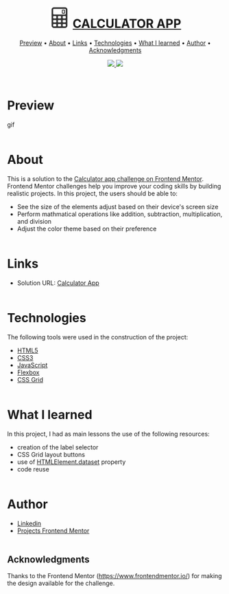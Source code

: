 <h1 align="center">
    <img src="./images/calculator-icon.png" alt="My cool logo"/>
    <a href="https://rodrigorvix.github.io/challenges-frontendmentor/calculator-app">CALCULATOR APP</a>
</h1>
<p align="center">
 <a href="#preview">Preview</a> •
 <a href="#about">About</a> • 
 <a href="#links">Links</a> • 
 <a href="#technologies">Technologies</a> • 
 <a href="#what-i-learned">What I learned</a> • 
 <a href="#author">Author</a> • 
 <a href="#acknowledgments">Acknowledgments</a> 
</p>
<p align="center">
<a href="https://www.linkedin.com/in/rodrigovitoriense">
  <img src="https://img.shields.io/static/v1?label=Developer&message=Rodrigo Vitoriense&color=7159c1&style=for-the-badge&logo=">
</a>
<img src="https://img.shields.io/static/v1?label=LICENSE&message=MIT&color=7159c1&style=for-the-badge&logo="/>
</p><br>

# Preview

gif
<br><br>

# About

This is a solution to the [Calculator app challenge on Frontend Mentor](https://www.frontendmentor.io/challenges/calculator-app-9lteq5N29). Frontend Mentor challenges help you improve your coding skills by building realistic projects.
In this project, the users should be able to:

- See the size of the elements adjust based on their device's screen size
- Perform mathmatical operations like addition, subtraction, multiplication, and division
- Adjust the color theme based on their preference
  <br><br>

# Links

- Solution URL: [Calculator App](https://rodrigorvix.github.io/challenges-frontendmentor/calculator-app/)
  <br><br>

# Technologies

The following tools were used in the construction of the project:

- [HTML5](https://developer.mozilla.org/en-US/docs/Glossary/HTML5)
- [CSS3](https://developer.mozilla.org/pt-BR/docs/Web/CSS)
- [JavaScript](https://developer.mozilla.org/pt-BR/docs/Web/JavaScript)
- [Flexbox](https://developer.mozilla.org/pt-BR/docs/Web/CSS/CSS_Flexible_Box_Layout/Basic_Concepts_of_Flexbox)
- [CSS Grid](https://developer.mozilla.org/pt-BR/docs/Web/CSS/CSS_Grid_Layout)
  <br><br>

# What I learned

In this project, I had as main lessons the use of the following resources:

- creation of the label selector
- CSS Grid layout buttons
- use of [HTMLElement.dataset](https://developer.mozilla.org/pt-BR/docs/Web/API/HTMLOrForeignElement/dataset) property
- code reuse
  <br><br>

# Author

- [Linkedin](https://www.linkedin.com/in/rodrigovitoriense/)
- [Projects Frontend Mentor](https://www.frontendmentor.io/profile/rodrigorvix)
  <br><br>

## Acknowledgments

Thanks to the Frontend Mentor (https://www.frontendmentor.io/) for making the design available for the challenge.
